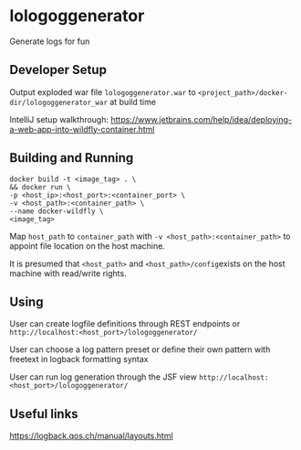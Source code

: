 # lologoggenerator
Generate logs for fun

## Developer Setup

Output exploded war file `lologoggenerator.war` to `<project_path>/docker-dir/lologoggenerator_war` at build time

IntelliJ setup walkthrough: https://www.jetbrains.com/help/idea/deploying-a-web-app-into-wildfly-container.html

## Building and Running

```
docker build -t <image_tag> . \
&& docker run \
-p <host_ip>:<host_port>:<container_port> \
-v <host_path>:<container_path> \
--name docker-wildfly \
<image_tag> 
```

Map `host_path` to `container_path` with `-v <host_path>:<container_path>` to appoint file location on the host machine.

It is presumed that `<host_path>` and `<host_path>/config`exists on the host machine with read/write rights.

## Using
User can create logfile definitions through REST endpoints or `http://localhost:<host_port>/lologoggenerator/`

User can choose a log pattern preset or define their own pattern with freetext in logback formatting syntax 

User can run log generation through the JSF view `http://localhost:<host_port>/lologoggenerator/`

## Useful links
https://logback.qos.ch/manual/layouts.html

